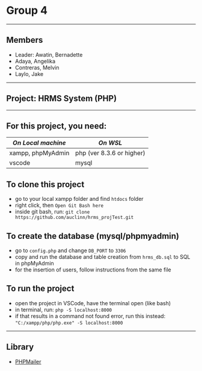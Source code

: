 #  Group 4 
---
## Members
- Leader: Awatin, Bernadette
- Adaya, Angelika 
- Contreras, Melvin
- Laylo, Jake
---
## Project: HRMS System (PHP)

---
## For this project, you need:

*On Local machine*  | *On WSL*
------------------- | -------------
xampp, phpMyAdmin   | php (ver 8.3.6 or higher)
vscode              | mysql



## To clone this project 
- go to your local xampp folder and find ```htdocs``` folder
- right click, then ```Open Git Bash here```
- inside git bash, run: ```git clone https://github.com/auclinn/hrms_projTest.git```

## To create the database (mysql/phpmyadmin)
- go to ```config.php``` and change ```DB_PORT``` to ```3306```
- copy and run the database and table creation from ```hrms_db.sql``` to SQL in phpMyAdmin
- for the insertion of users, follow instructions from the same file

## To run the project
- open the project in VSCode, have the terminal open (like bash)
- in terminal, run: ```php -S localhost:8000```
- if that results in a command not found error, run this instead:  ```"C:/xampp/php/php.exe" -S localhost:8000```

---
## Library
- [PHPMailer](https://github.com/PHPMailer/PHPMailer) 